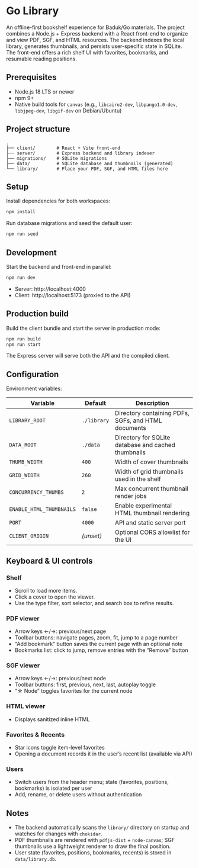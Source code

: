 # Go Library

An offline-first bookshelf experience for Baduk/Go materials. The project combines a Node.js + Express backend with a React front-end to organize and view PDF, SGF, and HTML resources. The backend indexes the local library, generates thumbnails, and persists user-specific state in SQLite. The front-end offers a rich shelf UI with favorites, bookmarks, and resumable reading positions.

## Prerequisites

- Node.js 18 LTS or newer
- npm 9+
- Native build tools for `canvas` (e.g., `libcairo2-dev`, `libpango1.0-dev`, `libjpeg-dev`, `libgif-dev` on Debian/Ubuntu)

## Project structure

```
.
├── client/        # React + Vite front-end
├── server/        # Express backend and library indexer
├── migrations/    # SQLite migrations
├── data/          # SQLite database and thumbnails (generated)
└── library/       # Place your PDF, SGF, and HTML files here
```

## Setup

Install dependencies for both workspaces:

```bash
npm install
```

Run database migrations and seed the default user:

```bash
npm run seed
```

## Development

Start the backend and front-end in parallel:

```bash
npm run dev
```

- Server: http://localhost:4000
- Client: http://localhost:5173 (proxied to the API)

## Production build

Build the client bundle and start the server in production mode:

```bash
npm run build
npm run start
```

The Express server will serve both the API and the compiled client.

## Configuration

Environment variables:

| Variable | Default | Description |
| --- | --- | --- |
| `LIBRARY_ROOT` | `./library` | Directory containing PDFs, SGFs, and HTML documents |
| `DATA_ROOT` | `./data` | Directory for SQLite database and cached thumbnails |
| `THUMB_WIDTH` | `400` | Width of cover thumbnails |
| `GRID_WIDTH` | `260` | Width of grid thumbnails used in the shelf |
| `CONCURRENCY_THUMBS` | `2` | Max concurrent thumbnail render jobs |
| `ENABLE_HTML_THUMBNAILS` | `false` | Enable experimental HTML thumbnail rendering |
| `PORT` | `4000` | API and static server port |
| `CLIENT_ORIGIN` | *(unset)* | Optional CORS allowlist for the UI |

## Keyboard & UI controls

### Shelf
- Scroll to load more items.
- Click a cover to open the viewer.
- Use the type filter, sort selector, and search box to refine results.

### PDF viewer
- Arrow keys ←/→: previous/next page
- Toolbar buttons: navigate pages, zoom, fit, jump to a page number
- “Add bookmark” button saves the current page with an optional note
- Bookmarks list: click to jump, remove entries with the “Remove” button

### SGF viewer
- Arrow keys ←/→: previous/next node
- Toolbar buttons: first, previous, next, last, autoplay toggle
- “☆ Node” toggles favorites for the current node

### HTML viewer
- Displays sanitized inline HTML

### Favorites & Recents
- Star icons toggle item-level favorites
- Opening a document records it in the user’s recent list (available via API)

### Users
- Switch users from the header menu; state (favorites, positions, bookmarks) is isolated per user
- Add, rename, or delete users without authentication

## Notes

- The backend automatically scans the `library/` directory on startup and watches for changes with `chokidar`.
- PDF thumbnails are rendered with `pdfjs-dist` + `node-canvas`; SGF thumbnails use a lightweight renderer to draw the final position.
- User state (favorites, positions, bookmarks, recents) is stored in `data/library.db`.
